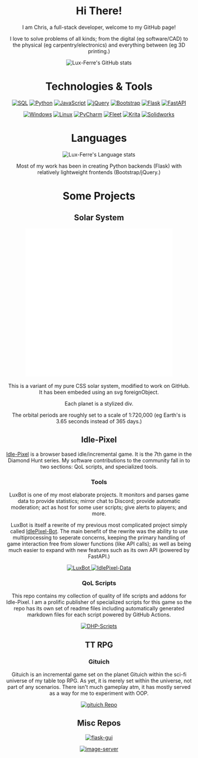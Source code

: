 <h1 align="center">Hi There!</h1>
<p align="center">
 I am Chris, a full-stack developer, welcome to my GitHub page!
</p>
<p align="center">
 I love to solve problems of all kinds; from the digital (eg software/CAD) to the physical (eg carpentry/electronics) and everything between (eg 3D printing.)
</p>

<p align="center">
 <img src="https://github-readme-stats-luxferre.vercel.app/api?username=Lux-Ferre&hide=stars&show_icons=true&theme=radical&rank_icon=github&include_all_commits=true&custom_title=Lux-Ferres%20GitHub%20Stats" title="Lux-Ferre's GitHub stats" />
</p>

<h1 align="center">Technologies & Tools</h1>

<p align="center">
 <a href="https://sqlite.org/"><img src="https://readme-components.vercel.app/api?component=logo&logo=sqlite&fill=b51d5a&textfill=000000&desc=SQL" title="SQL" /></a>
 <a href="https://python.org"><img src="https://readme-components.vercel.app/api?component=logo&logo=python&fill=b51d5a&textfill=000000" title="Python" /></a>
 <a href="https://ecma-international.org"><img src="https://readme-components.vercel.app/api?component=logo&logo=javascript&fill=b51d5a&textfill=000000&desc=JavaScript" title="JavaScript" /></a>
 <a href="https://jquery.com"><img src="https://readme-components.vercel.app/api?component=logo&logo=jquery&fill=b51d5a&textfill=000000&desc=%6AQuery" title="jQuery" /></a>
 <a href="https://getbootstrap.com"><img src="https://readme-components.vercel.app/api?component=logo&logo=bootstrap&fill=b51d5a&textfill=000000" title="Bootstrap" /></a>
 <a href="https://flask.palletsprojects.com"><img src="https://readme-components.vercel.app/api?component=logo&logo=flask&fill=b51d5a&textfill=000000" title="Flask" /></a>
 <a href="https://fastapi.tiangolo.com"><img src="https://readme-components.vercel.app/api?component=logo&logo=fastapi&fill=b51d5a&textfill=000000&desc=FastAPI" title="FastAPI" /></a>
</p>

<p align="center">
 <a href="https://microsoft.com"><img src="https://readme-components.vercel.app/api?component=logo&logo=windows&fill=b51d5a&textfill=000000" title="Windows" /></a>
 <a href="https://linux.org"><img src="https://readme-components.vercel.app/api?component=logo&logo=linux&fill=b51d5a&textfill=000000" title="Linux" /></a>
 <a href="https://jetbrains.com/pycharm/"><img src="https://readme-components.vercel.app/api?component=logo&logo=pycharm&fill=b51d5a&textfill=000000&desc=PyCharm" title="PyCharm" /></a>
 <a href="https://jetbrains.com/fleet/"><img src="https://readme-components.vercel.app/api?component=logo&logo=jetbrains&fill=b51d5a&textfill=000000&desc=fleet" title="Fleet" /></a>
 <a href="https://krita.org"><img src="https://readme-components.vercel.app/api?component=logo&logo=krita&fill=b51d5a&textfill=000000" title="Krita" /></a>
 <a href="https://solidworks.com"><img src="https://readme-components.vercel.app/api?component=logo&logo=dassaultsystemes&desc=SolidWorks&fill=b51d5a&textfill=000000" title="Solidworks" /></a>
</p>

<h1 align="center">Languages</h1>

<p align="center">
 <img src="https://github-readme-stats-luxferre.vercel.app/api/top-langs?username=Lux-Ferre&show_icons=true&theme=radical&layout=compact" title="Lux-Ferre's Language stats" />
</p>

<p align="center">
 Most of my work has been in creating Python backends (Flask) with relatively lightweight frontends (Bootstrap/jQuery.)
</p>

<h1 align="center">Some Projects</h1>

<h2 align="center">Solar System</h2>
<div align="center">
    <img src="solar_system.svg" width="400" height="400">
</div>
<p align="center">
 This is a variant of my pure CSS solar system, modified to work on GitHub. It has been embeded using an svg foreignObject.
</p>
<p align="center">
 Each planet is a stylized div. 
</p>
<p align="center">
 The orbital periods are roughly set to a scale of 1:720,000 (eg Earth's is 3.65 seconds instead of 365 days.)
</p>

<h2 align="center">Idle-Pixel</h2>
<p align="center">
 <a href="https://idle-pixel.com">Idle-Pixel</a> is a browser based idle/incremental game. It is the 7th game in the Diamond Hunt series. My software contributions to the community fall in to two sections: QoL scripts, and specialized tools.
</p>

<h3 align="center">Tools</h3>

<p align="center">
 LuxBot is one of my most elaborate projects. It monitors and parses game data to provide statistics; mirror chat to Discord; provide automatic moderation; act as host for some user scripts; give alerts to players; and more.
</p>

<p align="center">
 LuxBot is itself a rewrite of my previous most complicated project simply called <a href="https://github.com/Lux-Ferre/IdlePixel-Bot">IdlePixel-Bot</a>. The main benefit of the rewrite was the ability to use multiprocessing to seperate concerns, keeping the primary handling of game interaction free from slower functions (like API calls); as well as being much easier to expand with new features such as its own API (powered by FastAPI.)
</p>

<p align="center">
 <a href="https://github.com/Lux-Ferre/LuxBot">
  <img src="https://github-readme-stats-luxferre.vercel.app/api/pin?username=Lux-Ferre&repo=LuxBot&theme=radical" title="LuxBot" />
 </a>
 <!--
 <a href="https://github.com/Lux-Ferre/IdlePixel-Bot">
  <img src="https://github-readme-stats-luxferre.vercel.app/api/pin?username=Lux-Ferre&repo=IdlePixel-Bot&theme=radical" title="IdlePixel-Bot" />
 </a>
 <a href="https://github.com/Lux-Ferre/idlepixel-websocket-monitor">
  <img src="https://github-readme-stats-luxferre.vercel.app/api/pin?username=Lux-Ferre&repo=idlepixel-websocket-monitor&theme=radical" title="IdlePixel-Socket-Monitor" />
 </a>
 -->
 <a href="https://github.com/Lux-Ferre/IdlePixel-Data">
  <img src="https://github-readme-stats-luxferre.vercel.app/api/pin?username=Lux-Ferre&repo=IdlePixel-Data&theme=radical" title="IdlePixel-Data" />
 </a>
</p>

<h3 align="center">QoL Scripts</h3>

<p align="center">
 This repo contains my collection of quality of life scripts and addons for Idle-Pixel. I am a prolific publisher of specialized scripts for this game so the repo has its own set of readme files including automatically generated markdown files for each script powered by GitHub Actions.
</p>

<p align="center">
 <a href="https://github.com/Lux-Ferre/DHP-Scripts">
  <img src="https://github-readme-stats-luxferre.vercel.app/api/pin?username=Lux-Ferre&repo=DHP-Scripts&theme=radical" title="DHP-Scripts" />
 </a>
</p>

<h2 align="center">TT RPG</h2>

<h3 align="center">Gituich</h3>
<p align="center">
 Gituich is an incremental game set on the planet Gituich within the sci-fi universe of my table top RPG. As yet, it is merely set within the universe, not part of any scenarios. There isn't much gameplay atm, it has mostly served as a way for me to experiment with OOP.
</p>

<p align="center">
 <a href="https://github.com/Lux-Ferre/gituich">
  <img src="https://github-readme-stats-luxferre.vercel.app/api/pin?username=Lux-Ferre&repo=gituich&theme=radical" title="gituich Repo" />
 </a>
</p>

<h2 align="center">Misc Repos</h2>
<p align="center">
 <a href="https://github.com/Lux-Ferre/flask-gui">
  <img src="https://github-readme-stats-luxferre.vercel.app/api/pin?username=Lux-Ferre&repo=flask-gui&theme=radical" title="flask-gui" />
 </a>
</p>

<p align="center">
 <a href="https://github.com/Lux-Ferre/image-server">
  <img src="https://github-readme-stats-luxferre.vercel.app/api/pin?username=Lux-Ferre&repo=image-server&theme=radical" title="image-server" />
 </a>
</p>
<!--
<h2 align="center">Misc Repos</h2>
<p align="center">
 <a href="">
  <img src="" title="" />
 </a>
</p>
-->
